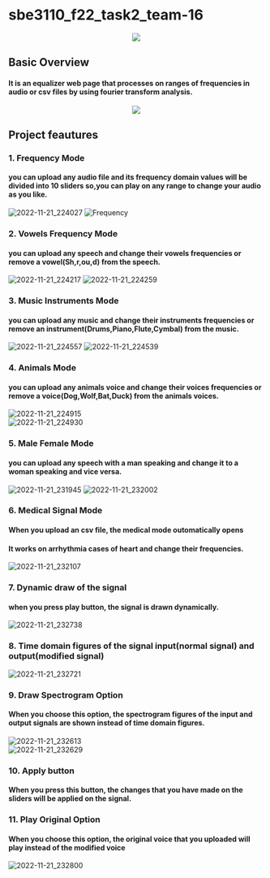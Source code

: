 # sbe3110_f22_task2_team-16
<p align="center">
    <img src="https://user-images.githubusercontent.com/87495750/203169343-46e70350-b5da-4200-b2dd-f45e218915a4.gif"> 
    
    

## Basic Overview
#### It is an equalizer web page that processes on ranges of frequencies in audio or csv files by using fourier transform analysis. 
<p align="center">
    <img src="https://user-images.githubusercontent.com/87495750/203153675-3dad81bd-c4d6-4b5b-8b9e-c240f8eb64e5.png">   


## Project feautures
    
### 1. Frequency Mode
#### you can upload any audio file and its frequency domain values will be divided into 10 sliders so,you can play on any range to change your audio as you like.
![2022-11-21_224027](https://user-images.githubusercontent.com/87495750/203154188-b5ff6664-2a61-462d-a687-3f2e573a00ba.jpg)
![Frequency](https://user-images.githubusercontent.com/87495750/203154256-c2184251-ad39-4f7e-8e13-2fd91d61fc38.jpg)


### 2. Vowels Frequency Mode
#### you can upload any speech and change their vowels frequencies or remove a vowel(Sh,r,ou,d) from the speech.
![2022-11-21_224217](https://user-images.githubusercontent.com/87495750/203154611-685c2b0e-953b-429c-bab5-43708940d08f.jpg)
![2022-11-21_224259](https://user-images.githubusercontent.com/87495750/203154676-b61259a5-4253-49de-a776-a13debc5c5c2.jpg)  
        
### 3. Music Instruments Mode
####  you can upload any music and change their instruments frequencies or remove an instrument(Drums,Piano,Flute,Cymbal) from the music.  
![2022-11-21_224557](https://user-images.githubusercontent.com/87495750/203155298-e7050e09-ae52-4d00-a7ee-2d454fcc9a91.jpg)
![2022-11-21_224539](https://user-images.githubusercontent.com/87495750/203155370-6be625b5-9197-4721-a917-34883d1347fc.jpg)
  
### 4. Animals Mode
#### you can upload any animals voice and change their voices frequencies or remove a voice(Dog,Wolf,Bat,Duck) from the animals voices. 
![2022-11-21_224915](https://user-images.githubusercontent.com/87495750/203155542-257e41c3-1c90-48e0-bf35-f5eca57044c4.jpg)       
![2022-11-21_224930](https://user-images.githubusercontent.com/87495750/203155609-dc69e079-b801-491a-8007-d3d5db96e07f.jpg)

### 5. Male Female Mode
#### you can upload any speech with a man speaking and change it to a woman speaking and vice versa. 
![2022-11-21_231945](https://user-images.githubusercontent.com/87495750/203161837-85142362-5c1a-43f1-b3c1-75082d50164d.jpg)
![2022-11-21_232002](https://user-images.githubusercontent.com/87495750/203161928-96474360-fde5-432d-9928-0eb5fbd37bca.jpg)  

### 6. Medical Signal Mode
#### When you upload an csv file, the medical mode outomatically opens
#### It works on arrhythmia cases of heart and change their frequencies.  
![2022-11-21_232107](https://user-images.githubusercontent.com/87495750/203163796-7acb22df-6960-4bca-93e2-de0a7a6f97af.jpg)

### 7. Dynamic draw of the signal
#### when you press play button, the signal is drawn dynamically.
![2022-11-21_232738](https://user-images.githubusercontent.com/87495750/203164547-f2a7c920-3b47-4c41-b85b-6ce362587853.jpg)    

### 8. Time domain figures of the signal input(normal signal) and output(modified signal)
![2022-11-21_232721](https://user-images.githubusercontent.com/87495750/203164636-e71e7738-7b81-4c35-9143-5f3eeaad21e1.jpg)

### 9. Draw Spectrogram Option
#### When you choose this option, the spectrogram figures of the input and output signals are shown instead of time domain figures.
![2022-11-21_232613](https://user-images.githubusercontent.com/87495750/203170221-c9905344-0876-4403-aa55-9326157d15cb.jpg)    
![2022-11-21_232629](https://user-images.githubusercontent.com/87495750/203164881-b9ec2043-83e7-4f5f-b4c7-51f9efd68a34.jpg)  
  
### 10. Apply button
#### When you press this button, the changes that you have made on the sliders will be applied on the signal.  
  
### 11. Play Original Option 
#### When you choose this option, the original voice that you uploaded will play instead of the modified voice
![2022-11-21_232800](https://user-images.githubusercontent.com/87495750/203164965-c7dcabc1-e9df-4974-8371-baa0a6b9c7a8.jpg)  


